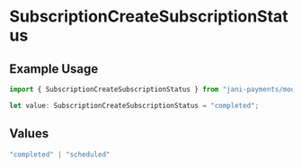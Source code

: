 # SubscriptionCreateSubscriptionStatus

## Example Usage

```typescript
import { SubscriptionCreateSubscriptionStatus } from "jani-payments/models/operations";

let value: SubscriptionCreateSubscriptionStatus = "completed";
```

## Values

```typescript
"completed" | "scheduled"
```